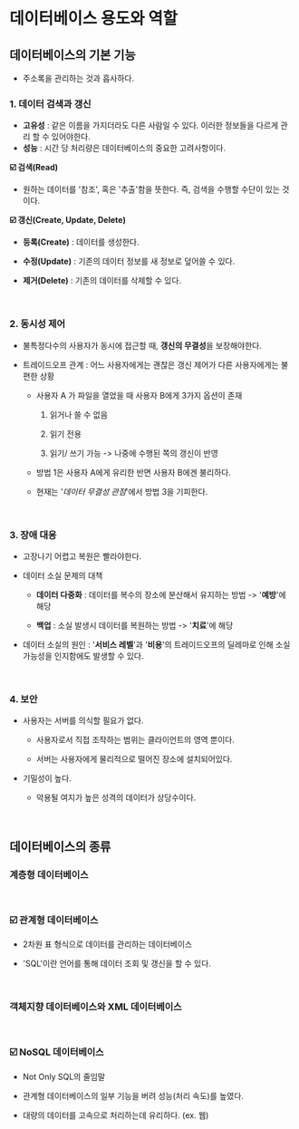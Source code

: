 # 데이터베이스 용도와 역할

## **데이터베이스의 기본 기능**

- 주소록을 관리하는 것과 흡사하다.

### **1. 데이터 검색과 갱신**

- **고유성** : 같은 이름을 가지더라도 다른 사람일 수 있다. 이러한 정보들을 다르게 관리 할 수 있어야한다.
- **성능** : 시간 당 처리량은 데이터베이스의 중요한 고려사항이다.

**☑️ 검색(Read)**

- 원하는 데이터를 '참조', 혹은 '추출'함을 뜻한다. 즉, 검색을 수행할 수단이 있는 것이다.

**☑️ 갱신(Create, Update, Delete)**

- **등록(Create)** : 데이터를 생성한다.

- **수정(Update)** : 기존의 데이터 정보를 새 정보로 덮어쓸 수 있다.

- **제거(Delete)** : 기존의 데이터를 삭제할 수 있다.

<br>

### **2. 동시성 제어**

- 불특정다수의 사용자가 동시에 접근할 때, **갱신의 무결성**을 보장해야한다.

- 트레이드오프 관계 : 어느 사용자에게는 괜찮은 갱신 제어가 다른 사용자에게는 불편한 상황

  - 사용자 A 가 파일을 열었을 때 사용자 B에게 3가지 옵션이 존재

    1. 읽거나 쓸 수 없음

    2. 읽기 전용

    3. 읽기/ 쓰기 가능 -> 나중에 수행된 쪽의 갱신이 반영

  - 방법 1은 사용자 A에게 유리한 반면 사용자 B에겐 불리하다.

  - 현재는 '_데이터 무결성 관점_'에서 방법 3을 기피한다.

<br>

### **3. 장애 대응**

- 고장나기 어렵고 복원은 빨라야한다.

- 데이터 소실 문제의 대책

  - **데이터 다중화** : 데이터를 복수의 장소에 분산해서 유지하는 방법 -> '**예방**'에 해당

  - **백업** : 소실 발생시 데이터를 복원하는 방법 -> '**치료**'에 해당

- 데이터 소실의 원인 : '**서비스 레벨**'과 '**비용**'의 트레이드오프의 딜레마로 인해 소실 가능성을 인지함에도 발생할 수 있다.

<br>

### **4. 보안**

- 사용자는 서버를 의식할 필요가 없다.

  - 사용자로서 직접 조작하는 범위는 클라이언트의 영역 뿐이다.

  - 서버는 사용자에게 물리적으로 떨어진 장소에 설치되어있다.

- 기밀성이 높다.
  - 악용될 여지가 높은 성격의 데이터가 상당수이다.

<br>

## **데이터베이스의 종류**

### 계층형 데이터베이스

<br>

### **☑️ 관계형 데이터베이스**

- 2차원 표 형식으로 데이터를 관리하는 데이터베이스

- 'SQL'이란 언어를 통해 데이터 조회 및 갱신을 할 수 있다.

<br>

### 객체지향 데이터베이스와 XML 데이터베이스

<br>

### **☑️ NoSQL 데이터베이스**

- Not Only SQL의 줄임말

- 관계형 데이터베이스의 일부 기능을 버려 성능(처리 속도)를 높였다.

- 대량의 데이터를 고속으로 처리하는데 유리하다. (ex. 웹)
